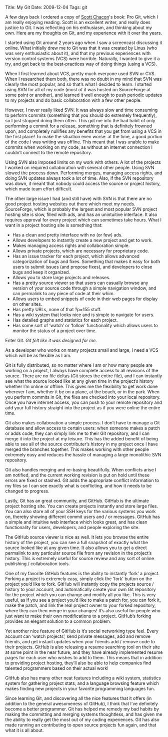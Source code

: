 Title: My Git
Date: 2009-12-04
Tags: git


A few days back I ordered a copy of [Scott Chacon][]'s book: Pro Git, which I am
really enjoying reading. Scott is an excellent writer, and really does justice
to Git. I was reflecting on his enthusiasm, and thinking about my own. Here are
my thoughts on Git, and my experience with it over the years.

I started using Git around 2 years ago when I saw a screencast discussing it
online. What initially drew me to Git was that it was created by Linus (who was
very enthusiastic about it), and that my previous experiences with version
control systems (VCS) were horrible. Naturally, I wanted to give it a try, and
get back to the best-practices way of doing things (using a VCS).

When I first learned about VCS, pretty much everyone used SVN or CVS. When I
researched them both, there was no doubt in my mind that SVN was clearly the
most popular, and so that’s what I decided to learn. I started using SVN for all
of my code (most of it was hosted on SourceForge at some point or another), and
learned it well enough to push periodic updates to my projects and do basic
collaboration with a few other people.

However, I never really liked SVN. It was always slow and time consuming to
perform commits (something that you should do extremely frequently), so I just
stopped doing them often. This got me into the bad habit of only performing a
commit for a release, something that is definitely frowned upon, and completely
nullifies any benefits that you get from using a VCS in the first place! To make
the situation even worse: at the time, a good portion of the code I was writing
was offline. This meant that I was unable to make commits when working on my
code, as without an internet connection I couldn’t connect to the remote
repository.

Using SVN also imposed limits on my work with others. A lot of the projects I
worked on required collaboration with several other people. Using SVN slowed the
process down. Performing merges, managing access rights, and doing SVN updates
always took a lot of time. Also, if the SVN repository was down, it meant that
nobody could access the source or project history, which made team effort
difficult.

The other large issue I had (and still have) with SVN is that there are no good
project hosting websites out there which meet my needs. SourceForge, which is
probably the largest and most popular SVN project hosting site is slow, filled
with ads, and has an unintuitive interface. It also requires approval for every
project which can sometimes take hours. What I want in a project hosting site is
something that:

-   Has a clean and pretty interface with no (or few) ads.
-   Allows developers to instantly create a new project and get to work.
-   Makes managing access rights and collaboration simple.
-   Allows private projects, which are necessary for proprietary code.
-   Has an issue tracker for each project, which allows advanced categorization
    of bugs and fixes. Something that makes it easy for both users to submit
    issues (and propose fixes), and developers to close bugs and keep it
    organized.
-   Allows you to store large projects and releases.
-   Has a pretty source viewer so that users can casually browse any version of
    your source code through a simple navigation window, and can permalink to
    any piece of code at their whim.
-   Allows users to embed snippets of code in their web pages for display on
    other sites.
-   Has pretty URLs, none of that ?p=155 stuff.
-   Has a wiki system that looks nice and is simple to navigate for users.
-   Has detailed graphs and statistics for each project.
-   Has some sort of ‘watch’ or ‘follow’ functionality which allows users to
    monitor the status of a project over time.

Enter Git. *Git felt like it was designed for me.*

As a developer who works on many projects small and large, I need a VCS which
will be as flexible as I am.

Git is fully distributed, so no matter where I am or how many people are working
on a project, I always have complete access to all revisions of the source.
There are no file deltas (Git stores the entire file), and I can instantly see
what the source looked like at any given time in the project’s history whether
I’m online or offline. This gives me the flexibility to get work done wherever I
am, whether it be on a plane, at the beach, or in the park. When you perform
commits in Git, the files are checked into your local repository. Once you have
internet access, you can push to your remote repository and add your full
history straight into the project as if you were online the entire time.

Git also makes collaboration a simple process. I don’t have to manage a Git
database and allow access to certain users: when someone makes a patch or adds
code, they can simply link me to their Git repository, and I can merge it into
the project at my leisure. This has the added benefit of being able to see all
of the source contributer’s history in my project once I have merged the
branches together. This makes working with other people extremely easy and
reduces the hassle of managing a large monolithic SVN repository.

Git also handles merging and re-basing beautifully. When conflicts arise I am
notified, and the current working revision is put on hold until these errors are
fixed or stashed. Git adds the appropriate conflict information to my files so I
can see exactly what is conflicting, and how it needs to be changed to progress.

Lastly, Git has an great community, and GitHub. GitHub is the ultimate project
hosting site. You can create projects instantly and store large files. You can
also store all of your SSH keys for the various systems you work on, thereby
showing different commit users and / or messages. GitHub has a simple and
intuitive web interface which looks great, and has clean functionality for
users, developers, and people exploring the site.

The GitHub source viewer is nice as well. It lets you browse the entire history
of the project, you can see a full snapshot of exactly what the source looked
like at any given time. It also allows you to get a direct permalink to any
particular source file from any revision in the project’s history. This is
extremely useful for source review and any sort of online publishing /
collaboration tools.

One of my favorite GitHub features is the ability to instantly ‘fork’ a project.
Forking a project is extremely easy, simply click the ‘fork’ button on the
project you’d like to fork. GitHub will instantly copy the projects source /
history to your account, and automatically create your own Git repository for
the project which you can change and modify all you like. This is very useful,
as if you see a project you’d like to make a patch for, you can fork it, make
the patch, and link the real project owner to your forked repository, where they
can then merge in your changes! It’s also useful for people who just want to
make their own modifications to a project. GitHub’s forking provides an elegant
solution to a common problem.

Yet another nice feature of GitHub is it’s social networking type feel. Every
account can ‘watch projects’, send private messages, add and remove friends, and
get instant updates when your friends add / remove code to their projects.
GitHub is also releasing a resume searching tool on their site at some point in
the near future, and they have already implemented resume pages for each user
who wishes to add to them. This means that in addition to providing project
hosting, they’ll also be able to help companies find talented programmers based
on their actual work!

GitHub also has many other neat features including a wiki system, statistics
system for gathering project stats, and a language browsing feature which makes
finding new projects in your favorite programming languages fun.

Since learning Git, and discovering all the nice features that it offers (in
addition to the general awesomeness of GitHub), I think that I’ve definitely
become a better programmer. Git has helped me remedy my bad habits by making the
committing and merging systems thoughtless, and has given me the ability to
really get the most out of my coding experiences. Git has also made running an
contributing to open source projects fun again, and that what it is all about.

  [Scott Chacon]: http://scottchacon.com/ "Scott Chacon"

